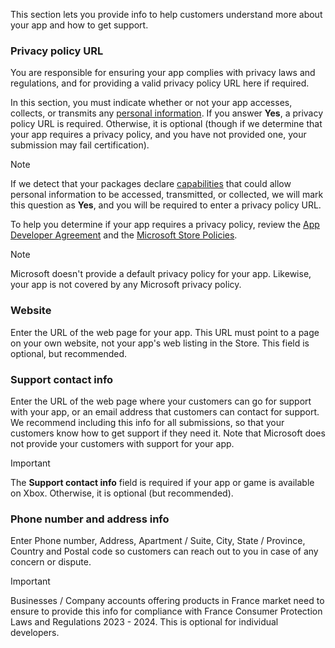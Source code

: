 This section lets you provide info to help customers understand more about your app and how to get support.

### Privacy policy URL

You are responsible for ensuring your app complies with privacy laws and regulations, and for providing a valid privacy policy URL here if required.

In this section, you must indicate whether or not your app accesses, collects, or transmits any [personal information](/legal/windows/agreements/store-policies#105-personal-information). If you answer **Yes**, a privacy policy URL is required. Otherwise, it is optional (though if we determine that your app requires a privacy policy, and you have not provided one, your submission may fail certification).

> [!NOTE]
> If we detect that your packages declare [capabilities](/windows/uwp/packaging/app-capability-declarations) that could allow personal information to be accessed, transmitted, or collected, we will mark this question as **Yes**, and you will be required to enter a privacy policy URL.

To help you determine if your app requires a privacy policy, review the [App Developer Agreement](/legal/windows/agreements/app-developer-agreement) and the [Microsoft Store Policies](/legal/windows/agreements/store-policies#105-personal-information).

> [!NOTE]
> Microsoft doesn't provide a default privacy policy for your app. Likewise, your app is not covered by any Microsoft privacy policy.

### Website

Enter the URL of the web page for your app. This URL must point to a page on your own website, not your app's web listing in the Store. This field is optional, but recommended.

### Support contact info

Enter the URL of the web page where your customers can go for support with your app, or an email address that customers can contact for support. We recommend including this info for all submissions, so that your customers know how to get support if they need it. Note that Microsoft does not provide your customers with support for your app.

> [!IMPORTANT]
> The **Support contact info** field is required if your app or game is available on Xbox. Otherwise, it is optional (but recommended).

### Phone number and address info

Enter Phone number, Address, Apartment / Suite, City, State / Province, Country and Postal code so customers can reach out to you in case of any concern or dispute. 

> [!IMPORTANT]
> Businesses / Company accounts offering products in France market need to ensure to provide this info for compliance with France Consumer Protection Laws and Regulations 2023 - 2024. This is optional for individual developers.

